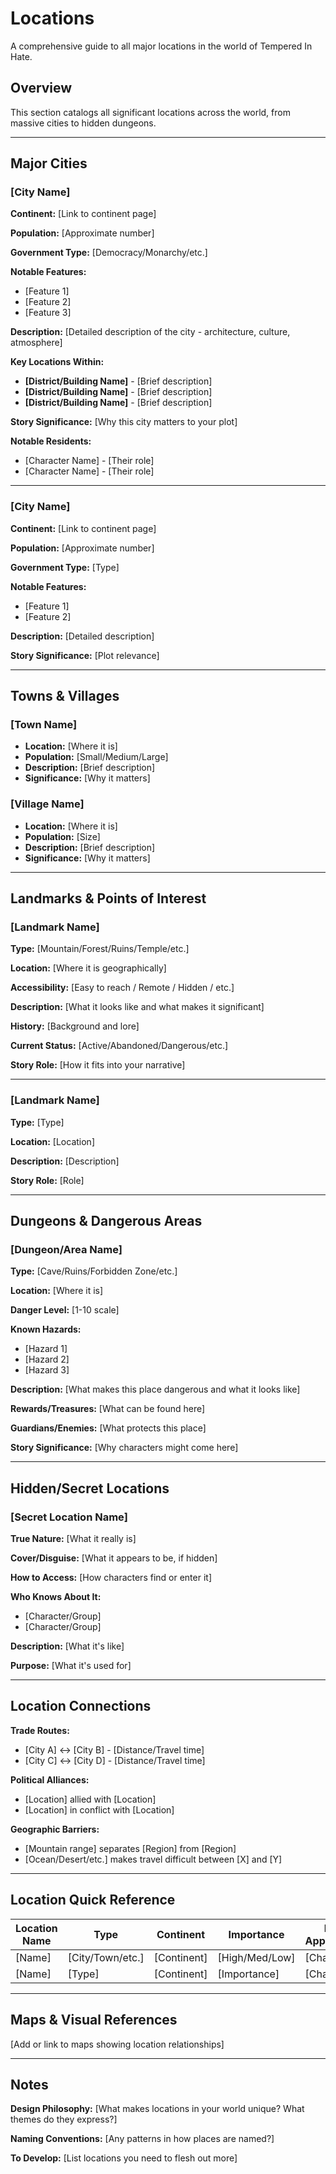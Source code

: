 # Locations

A comprehensive guide to all major locations in the world of Tempered In Hate.

## Overview

This section catalogs all significant locations across the world, from massive cities to hidden dungeons.

---

## Major Cities

### [City Name]

**Continent:** [Link to continent page]

**Population:** [Approximate number]

**Government Type:** [Democracy/Monarchy/etc.]

**Notable Features:**
- [Feature 1]
- [Feature 2]
- [Feature 3]

**Description:**
[Detailed description of the city - architecture, culture, atmosphere]

**Key Locations Within:**
- **[District/Building Name]** - [Brief description]
- **[District/Building Name]** - [Brief description]
- **[District/Building Name]** - [Brief description]

**Story Significance:**
[Why this city matters to your plot]

**Notable Residents:**
- [Character Name] - [Their role]
- [Character Name] - [Their role]

---

### [City Name]

**Continent:** [Link to continent page]

**Population:** [Approximate number]

**Government Type:** [Type]

**Notable Features:**
- [Feature 1]
- [Feature 2]

**Description:**
[Detailed description]

**Story Significance:**
[Plot relevance]

---

## Towns & Villages

### [Town Name]
- **Location:** [Where it is]
- **Population:** [Small/Medium/Large]
- **Description:** [Brief description]
- **Significance:** [Why it matters]

### [Village Name]
- **Location:** [Where it is]
- **Population:** [Size]
- **Description:** [Brief description]
- **Significance:** [Why it matters]

---

## Landmarks & Points of Interest

### [Landmark Name]

**Type:** [Mountain/Forest/Ruins/Temple/etc.]

**Location:** [Where it is geographically]

**Accessibility:** [Easy to reach / Remote / Hidden / etc.]

**Description:**
[What it looks like and what makes it significant]

**History:**
[Background and lore]

**Current Status:**
[Active/Abandoned/Dangerous/etc.]

**Story Role:**
[How it fits into your narrative]

---

### [Landmark Name]

**Type:** [Type]

**Location:** [Location]

**Description:**
[Description]

**Story Role:**
[Role]

---

## Dungeons & Dangerous Areas

### [Dungeon/Area Name]

**Type:** [Cave/Ruins/Forbidden Zone/etc.]

**Location:** [Where it is]

**Danger Level:** [1-10 scale]

**Known Hazards:**
- [Hazard 1]
- [Hazard 2]
- [Hazard 3]

**Description:**
[What makes this place dangerous and what it looks like]

**Rewards/Treasures:**
[What can be found here]

**Guardians/Enemies:**
[What protects this place]

**Story Significance:**
[Why characters might come here]

---

## Hidden/Secret Locations

### [Secret Location Name]

**True Nature:** [What it really is]

**Cover/Disguise:** [What it appears to be, if hidden]

**How to Access:** [How characters find or enter it]

**Who Knows About It:**
- [Character/Group]
- [Character/Group]

**Description:**
[What it's like]

**Purpose:**
[What it's used for]

---

## Location Connections

**Trade Routes:**
- [City A] ↔ [City B] - [Distance/Travel time]
- [City C] ↔ [City D] - [Distance/Travel time]

**Political Alliances:**
- [Location] allied with [Location]
- [Location] in conflict with [Location]

**Geographic Barriers:**
- [Mountain range] separates [Region] from [Region]
- [Ocean/Desert/etc.] makes travel difficult between [X] and [Y]

---

## Location Quick Reference

| Location Name | Type | Continent | Importance | First Appearance |
|---------------|------|-----------|------------|------------------|
| [Name] | [City/Town/etc.] | [Continent] | [High/Med/Low] | [Chapter] |
| [Name] | [Type] | [Continent] | [Importance] | [Chapter] |

---

## Maps & Visual References

[Add or link to maps showing location relationships]

---

## Notes

**Design Philosophy:**
[What makes locations in your world unique? What themes do they express?]

**Naming Conventions:**
[Any patterns in how places are named?]

**To Develop:**
[List locations you need to flesh out more]
